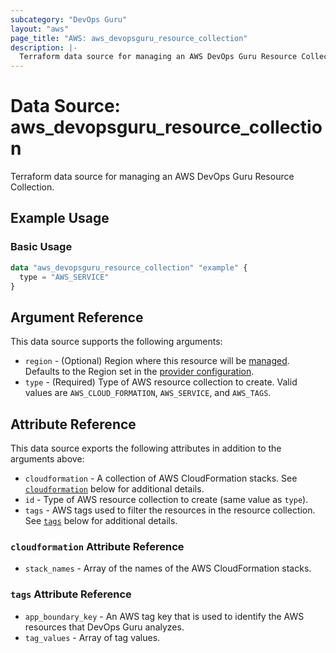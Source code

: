 ```yaml
---
subcategory: "DevOps Guru"
layout: "aws"
page_title: "AWS: aws_devopsguru_resource_collection"
description: |-
  Terraform data source for managing an AWS DevOps Guru Resource Collection.
---
```


# Data Source: aws_devopsguru_resource_collection

Terraform data source for managing an AWS DevOps Guru Resource Collection.

## Example Usage

### Basic Usage

```terraform
data "aws_devopsguru_resource_collection" "example" {
  type = "AWS_SERVICE"
}
```

## Argument Reference

This data source supports the following arguments:

* `region` - (Optional) Region where this resource will be [managed](https://docs.aws.amazon.com/general/latest/gr/rande.html#regional-endpoints). Defaults to the Region set in the [provider configuration](https://registry.terraform.io/providers/hashicorp/aws/latest/docs#aws-configuration-reference).
* `type` - (Required) Type of AWS resource collection to create. Valid values are `AWS_CLOUD_FORMATION`, `AWS_SERVICE`, and `AWS_TAGS`.

## Attribute Reference

This data source exports the following attributes in addition to the arguments above:

* `cloudformation` - A collection of AWS CloudFormation stacks. See [`cloudformation`](#cloudformation-attribute-reference) below for additional details.
* `id` - Type of AWS resource collection to create (same value as `type`).
* `tags` - AWS tags used to filter the resources in the resource collection. See [`tags`](#tags-attribute-reference) below for additional details.

### `cloudformation` Attribute Reference

* `stack_names` - Array of the names of the AWS CloudFormation stacks.

### `tags` Attribute Reference

* `app_boundary_key` - An AWS tag key that is used to identify the AWS resources that DevOps Guru analyzes.
* `tag_values` - Array of tag values.
